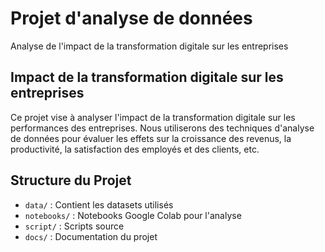 # Projet d'analyse de données 
Analyse de l'impact de la transformation digitale sur les entreprises

## Impact de la transformation digitale sur les entreprises
Ce projet vise à analyser l'impact de la transformation digitale sur les performances des entreprises. Nous utiliserons des techniques d'analyse de données pour évaluer les effets sur la croissance des revenus, la productivité, la satisfaction des employés et des clients, etc.

## Structure du Projet
- `data/` : Contient les datasets utilisés
- `notebooks/` : Notebooks Google Colab pour l'analyse
- `script/` : Scripts source 
- `docs/` : Documentation du projet
